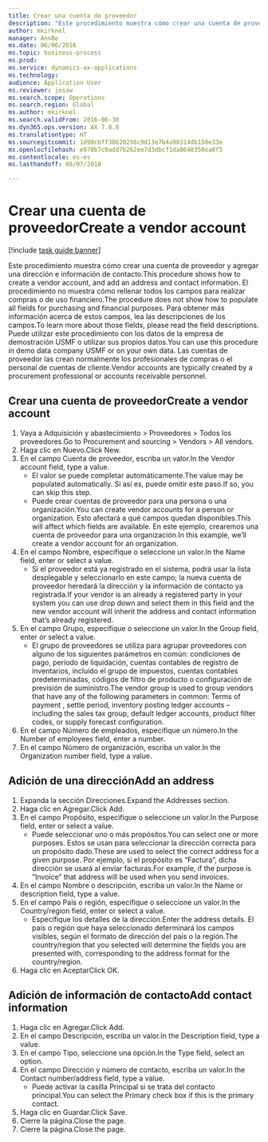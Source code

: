 ```yaml
--- 
title: Crear una cuenta de proveedor
description: "Este procedimiento muestra cómo crear una cuenta de proveedor y agregar una dirección e información de contacto."
author: mkirknel
manager: AnnBe
ms.date: 06/06/2016
ms.topic: business-process
ms.prod: 
ms.service: dynamics-ax-applications
ms.technology: 
audience: Application User
ms.reviewer: josaw
ms.search.scope: Operations
ms.search.region: Global
ms.author: mkirknel
ms.search.validFrom: 2016-06-30
ms.dyn365.ops.version: AX 7.0.0
ms.translationtype: HT
ms.sourcegitcommit: 1d98cbff30620256c9d13e7b4a90314db150e33e
ms.openlocfilehash: e978b7c0add7b262ee7d3dbcf1da8648350ea8f5
ms.contentlocale: es-es
ms.lasthandoff: 08/07/2018

---
```

# <a name="create-a-vendor-account"></a><span data-ttu-id="580a8-103">Crear una cuenta de proveedor</span><span class="sxs-lookup"><span data-stu-id="580a8-103">Create a vendor account</span></span>

[!include [task guide banner](../../includes/task-guide-banner.md)]

<span data-ttu-id="580a8-104">Este procedimiento muestra cómo crear una cuenta de proveedor y agregar una dirección e información de contacto.</span><span class="sxs-lookup"><span data-stu-id="580a8-104">This procedure shows how to create a vendor account, and add an address and contact information.</span></span> <span data-ttu-id="580a8-105">El procedimiento no muestra cómo rellenar todos los campos para realizar compras o de uso financiero.</span><span class="sxs-lookup"><span data-stu-id="580a8-105">The procedure does not show how to populate all fields for purchasing and financial purposes.</span></span> <span data-ttu-id="580a8-106">Para obtener más información acerca de estos campos, lea las descripciones de los campos.</span><span class="sxs-lookup"><span data-stu-id="580a8-106">To learn more about those fields, please read the field descriptions.</span></span> <span data-ttu-id="580a8-107">Puede utilizar este procedimiento con los datos de la empresa de demostración USMF o utilizar sus propios datos.</span><span class="sxs-lookup"><span data-stu-id="580a8-107">You can use this procedure in demo data company USMF or on your own data.</span></span> <span data-ttu-id="580a8-108">Las cuentas de proveedor las crean normalmente los profesionales de compras o el personal de cuentas de cliente.</span><span class="sxs-lookup"><span data-stu-id="580a8-108">Vendor accounts are typically created by a procurement professional or accounts receivable personnel.</span></span>


## <a name="create-a-vendor-account"></a><span data-ttu-id="580a8-109">Crear una cuenta de proveedor</span><span class="sxs-lookup"><span data-stu-id="580a8-109">Create a vendor account</span></span>
1. <span data-ttu-id="580a8-110">Vaya a Adquisición y abastecimiento > Proveedores > Todos los proveedores.</span><span class="sxs-lookup"><span data-stu-id="580a8-110">Go to Procurement and sourcing > Vendors > All vendors.</span></span>
2. <span data-ttu-id="580a8-111">Haga clic en Nuevo.</span><span class="sxs-lookup"><span data-stu-id="580a8-111">Click New.</span></span>
3. <span data-ttu-id="580a8-112">En el campo Cuenta de proveedor, escriba un valor.</span><span class="sxs-lookup"><span data-stu-id="580a8-112">In the Vendor account field, type a value.</span></span>
    * <span data-ttu-id="580a8-113">El valor se puede completar automáticamente.</span><span class="sxs-lookup"><span data-stu-id="580a8-113">The value may be populated automatically.</span></span> <span data-ttu-id="580a8-114">Si así es, puede omitir este paso.</span><span class="sxs-lookup"><span data-stu-id="580a8-114">If so, you can skip this step.</span></span>  
    * <span data-ttu-id="580a8-115">Puede crear cuentas de proveedor para una persona o una organización.</span><span class="sxs-lookup"><span data-stu-id="580a8-115">You can create vendor accounts for a person or organization.</span></span> <span data-ttu-id="580a8-116">Esto afectará a qué campos quedan disponibles.</span><span class="sxs-lookup"><span data-stu-id="580a8-116">This will affect which fields are available.</span></span> <span data-ttu-id="580a8-117">En este ejemplo, crearemos una cuenta de proveedor para una organización.</span><span class="sxs-lookup"><span data-stu-id="580a8-117">In this example, we’ll create a vendor account for an organization.</span></span>   
4. <span data-ttu-id="580a8-118">En el campo Nombre, especifique o seleccione un valor.</span><span class="sxs-lookup"><span data-stu-id="580a8-118">In the Name field, enter or select a value.</span></span>
    * <span data-ttu-id="580a8-119">Si el proveedor está ya registrado en el sistema, podrá usar la lista desplegable y seleccionarlo en este campo; la nueva cuenta de proveedor heredará la dirección y la información de contacto ya registrada.</span><span class="sxs-lookup"><span data-stu-id="580a8-119">If your vendor is an already a registered party in your system you can use drop down and select them in this field and the new vendor account will inherit the address and contact information that’s already registered.</span></span>  
5. <span data-ttu-id="580a8-120">En el campo Grupo, especifique o seleccione un valor.</span><span class="sxs-lookup"><span data-stu-id="580a8-120">In the Group field, enter or select a value.</span></span>
    * <span data-ttu-id="580a8-121">El grupo de proveedores se utiliza para agrupar proveedores con alguno de los siguientes parámetros en común: condiciones de pago, período de liquidación, cuentas contables de registro de inventarios, incluido el grupo de impuestos, cuentas contables predeterminadas, códigos de filtro de producto o configuración de previsión de suministro.</span><span class="sxs-lookup"><span data-stu-id="580a8-121">The vendor group is used to group vendors that have any of the following parameters in common: Terms of payment , settle period,  inventory posting ledger accounts – including the sales tax group, default ledger accounts, product filter codes, or supply forecast configuration.</span></span>  
6. <span data-ttu-id="580a8-122">En el campo Número de empleados, especifique un número.</span><span class="sxs-lookup"><span data-stu-id="580a8-122">In the Number of employees field, enter a number.</span></span>
7. <span data-ttu-id="580a8-123">En el campo Número de organización, escriba un valor.</span><span class="sxs-lookup"><span data-stu-id="580a8-123">In the Organization number field, type a value.</span></span>

## <a name="add-an-address"></a><span data-ttu-id="580a8-124">Adición de una dirección</span><span class="sxs-lookup"><span data-stu-id="580a8-124">Add an address</span></span>
1. <span data-ttu-id="580a8-125">Expanda la sección Direcciones.</span><span class="sxs-lookup"><span data-stu-id="580a8-125">Expand the Addresses section.</span></span>
2. <span data-ttu-id="580a8-126">Haga clic en Agregar.</span><span class="sxs-lookup"><span data-stu-id="580a8-126">Click Add.</span></span>
3. <span data-ttu-id="580a8-127">En el campo Propósito, especifique o seleccione un valor.</span><span class="sxs-lookup"><span data-stu-id="580a8-127">In the Purpose field, enter or select a value.</span></span>
    * <span data-ttu-id="580a8-128">Puede seleccionar uno o más propósitos.</span><span class="sxs-lookup"><span data-stu-id="580a8-128">You can select one or more purposes.</span></span> <span data-ttu-id="580a8-129">Estos se usan para seleccionar la dirección correcta para un propósito dado.</span><span class="sxs-lookup"><span data-stu-id="580a8-129">These are used to select the correct address for a given purpose.</span></span> <span data-ttu-id="580a8-130">Por ejemplo, si el propósito es “Factura”, dicha dirección se usará al enviar facturas.</span><span class="sxs-lookup"><span data-stu-id="580a8-130">For example, if the purpose is “Invoice” that address will be used when you send invoices.</span></span>  
4. <span data-ttu-id="580a8-131">En el campo Nombre o descripción, escriba un valor.</span><span class="sxs-lookup"><span data-stu-id="580a8-131">In the Name or description field, type a value.</span></span>
5. <span data-ttu-id="580a8-132">En el campo País o región, especifique o seleccione un valor.</span><span class="sxs-lookup"><span data-stu-id="580a8-132">In the Country/region field, enter or select a value.</span></span>
    * <span data-ttu-id="580a8-133">Especifique los detalles de la dirección.</span><span class="sxs-lookup"><span data-stu-id="580a8-133">Enter the address details.</span></span> <span data-ttu-id="580a8-134">El país o región que haya seleccionado determinará los campos visibles, según el formato de dirección del país o la región.</span><span class="sxs-lookup"><span data-stu-id="580a8-134">The country/region that you selected will determine the fields you are presented with, corresponding to the address format for the country/region.</span></span>   
6. <span data-ttu-id="580a8-135">Haga clic en Aceptar</span><span class="sxs-lookup"><span data-stu-id="580a8-135">Click OK.</span></span>

## <a name="add-contact-information"></a><span data-ttu-id="580a8-136">Adición de información de contacto</span><span class="sxs-lookup"><span data-stu-id="580a8-136">Add contact information</span></span>
1. <span data-ttu-id="580a8-137">Haga clic en Agregar.</span><span class="sxs-lookup"><span data-stu-id="580a8-137">Click Add.</span></span>
2. <span data-ttu-id="580a8-138">En el campo Descripción, escriba un valor.</span><span class="sxs-lookup"><span data-stu-id="580a8-138">In the Description field, type a value.</span></span>
3. <span data-ttu-id="580a8-139">En el campo Tipo, seleccione una opción.</span><span class="sxs-lookup"><span data-stu-id="580a8-139">In the Type field, select an option.</span></span>
4. <span data-ttu-id="580a8-140">En el campo Dirección y número de contacto, escriba un valor.</span><span class="sxs-lookup"><span data-stu-id="580a8-140">In the Contact number/address field, type a value.</span></span>
    * <span data-ttu-id="580a8-141">Puede activar la casilla Principal si se trata del contacto principal.</span><span class="sxs-lookup"><span data-stu-id="580a8-141">You can select the Primary check box if this is the primary contact.</span></span>  
5. <span data-ttu-id="580a8-142">Haga clic en Guardar.</span><span class="sxs-lookup"><span data-stu-id="580a8-142">Click Save.</span></span>
6. <span data-ttu-id="580a8-143">Cierre la página.</span><span class="sxs-lookup"><span data-stu-id="580a8-143">Close the page.</span></span>
7. <span data-ttu-id="580a8-144">Cierre la página.</span><span class="sxs-lookup"><span data-stu-id="580a8-144">Close the page.</span></span>


